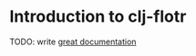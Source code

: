 # Introduction to clj-flotr

TODO: write [great documentation](http://jacobian.org/writing/what-to-write/)
